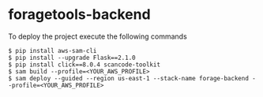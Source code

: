 # foragetools-backend

To deploy the project execute the following commands

```
$ pip install aws-sam-cli
$ pip install --upgrade Flask==2.1.0
$ pip install click==8.0.4 scancode-toolkit
$ sam build --profile=<YOUR_AWS_PROFILE>
$ sam deploy --guided --region us-east-1 --stack-name forage-backend --profile=<YOUR_AWS_PROFILE>
```